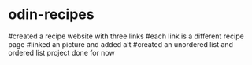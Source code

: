 # odin-recipes
#created a recipe website with three links
#each link is a different recipe page
#linked an picture and added alt 
#created an unordered list and ordered list 
project done for now
